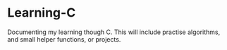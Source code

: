 # Learning-C
Documenting my learning though C. This will include practise algorithms, and small helper functions, or projects.
